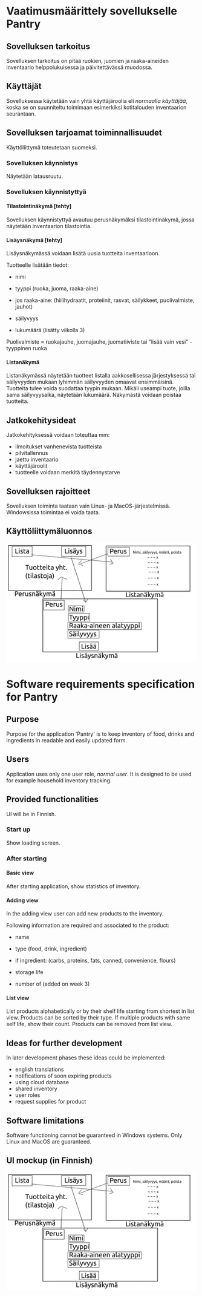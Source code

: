 
# Vaatimusmäärittely sovellukselle Pantry

## Sovelluksen tarkoitus

Sovelluksen tarkoitus on pitää ruokien, juomien ja raaka-aineiden inventaario helppolukuisessa ja päivitettävässä muodossa.

## Käyttäjät

Sovelluksessa käytetään vain yhtä käyttäjäroolia eli *normaalia käyttäjää*, koska se on suunniteltu toimimaan esimerkiksi kotitalouden inventaarion seurantaan.

## Sovelluksen tarjoamat toiminnallisuudet

Käyttöliittymä toteutetaan suomeksi.

### Sovelluksen käynnistys

Näytetään latausruutu.

### Sovelluksen käynnistyttyä

#### Tilastointinäkymä [tehty]

Sovelluksen käynnistyttyä avautuu perusnäkymäksi tilastointinäkymä, jossa näytetään inventaarion tilastointia.

#### Lisäysnäkymä [tehty]

Lisäysnäkymässä voidaan lisätä uusia tuotteita inventaarioon.

Tuotteelle lisätään tiedot:

- nimi
- tyyppi (ruoka, juoma, raaka-aine)
- jos raaka-aine: (hiilihydraatit, proteiinit, rasvat, säilykkeet, puolivalmiste, jauhot)
- säilyvyys

- lukumäärä (lisätty viikolla 3)

Puolivalmiste = ruokajauhe, juomajauhe, juomatiiviste tai "lisää vain vesi" -tyyppinen ruoka

#### Listanäkymä

Listanäkymässä näytetään tuotteet listalla aakkosellisessa järjestyksessä tai säilyvyyden mukaan lyhimmän säilyvyyden omaavat ensimmäisinä. Tuotteita tulee voida suodattaa tyypin mukaan. Mikäli useampi tuote, joilla sama säilyvyysaika, näytetään lukumäärä. Näkymästä voidaan poistaa tuotteita.

## Jatkokehitysideat

Jatkokehityksessä voidaan toteuttaa mm:

- ilmoitukset vanhenevista tuotteista
- pilvitallennus
- jaettu inventaario
- käyttäjäroolit
- tuotteelle voidaan merkitä täydennystarve

## Sovelluksen rajoitteet

Sovelluksen toiminta taataan vain Linux- ja MacOS-järjestelmissä. Windowsissa toimintaa ei voida taata.

## Käyttöliittymäluonnos

![](./pictures/ui_mockup.png)

# Software requirements specification for Pantry

## Purpose

Purpose for the application 'Pantry' is to keep inventory of food, drinks and ingredients in readable and easily updated form.

## Users

Application uses only one user role, *normal user*. It is designed to be used for example household inventory tracking.

## Provided functionalities

UI will be in Finnish.

### Start up

Show loading screen.

### After starting

#### Basic view

After starting application, show statistics of inventory.

#### Adding view

In the adding view user can add new products to the inventory.

Following information are required and associated to the product:

- name
- type (food, drink, ingredient)
- if ingredient: (carbs, proteins, fats, canned, convenience, flours)
- storage life

- number of (added on week 3)

#### List view

List products alphabetically or by their shelf life starting from shortest in list view. Products can be sorted by their type. If multiple products with same self life, show their count. Products can be removed from list view.

## Ideas for further development

In later development phases these ideas could be implemented:

- english translations
- notifications of soon expiring products
- using cloud database
- shared inventory
- user roles
- request supplies for product

## Software limitations

Software functioning cannot be guaranteed in Windows systems. Only Linux and MacOS are guaranteed.

## UI mockup (in Finnish)

![](./pictures/ui_mockup.png)